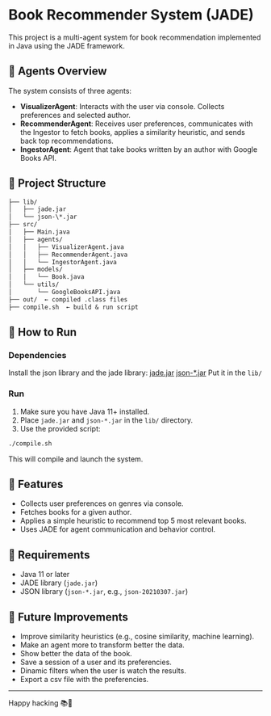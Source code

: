 # Book Recommender System (JADE)

This project is a multi-agent system for book recommendation implemented
in Java using the JADE framework.

## 🧠 Agents Overview

The system consists of three agents:

- **VisualizerAgent**: Interacts with the user via console. Collects preferences
and selected author.
- **RecommenderAgent**: Receives user preferences, communicates with the Ingestor
to fetch books, applies a similarity heuristic, and sends back top recommendations.
- **IngestorAgent**: Agent that take books written by an author with Google Books API.

## 📁 Project Structure

```txt
├── lib/
│   ├── jade.jar
│   └── json-\*.jar
├── src/
│   ├── Main.java
│   ├── agents/
│   │   ├── VisualizerAgent.java
│   │   ├── RecommenderAgent.java
│   │   └── IngestorAgent.java
│   ├── models/
│   │   └── Book.java
│   └── utils/
│       └── GoogleBooksAPI.java
├── out/  ← compiled .class files
├── compile.sh  ← build & run script

````

## 🚀 How to Run

### Dependencies

Install the json library and the jade library:
[jade.jar](https://jade.tilab.com/download/jade/license/jade-download/)
[json-*.jar](https://github.com/stleary/JSON-java)
Put it in the `lib/`

### Run

1. Make sure you have Java 11+ installed.
2. Place `jade.jar` and `json-*.jar` in the `lib/` directory.
3. Use the provided script:

```bash
./compile.sh
````

This will compile and launch the system.

## 🧪 Features

* Collects user preferences on genres via console.
* Fetches books for a given author.
* Applies a simple heuristic to recommend top 5 most relevant books.
* Uses JADE for agent communication and behavior control.

## 🔧 Requirements

* Java 11 or later
* JADE library (`jade.jar`)
* JSON library (`json-*.jar`, e.g., `json-20210307.jar`)

## 🔮 Future Improvements

* Improve similarity heuristics (e.g., cosine similarity, machine learning).
* Make an agent more to transform better the data.
* Show better the data of the book.
* Save a session of a user and its preferencies.
* Dinamic filters when the user is watch the results.
* Export a csv file with the preferencies.

---
Happy hacking 📚🤖
